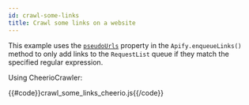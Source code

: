 ```yaml
---
id: crawl-some-links
title: Crawl some links on a website
---
```


This example uses the [`pseudoUrls`](/docs/api/pseudo-url) property in the `Apify.enqueueLinks()` 
method to only add links to the `RequestList` queue if they match the specified regular expression.

<!--DOCUSAURUS_CODE_TABS-->

<!-- CheerioCrawler -->

Using CheerioCrawler:

{{#code}}crawl_some_links_cheerio.js{{/code}}

<!--END_DOCUSAURUS_CODE_TABS-->
